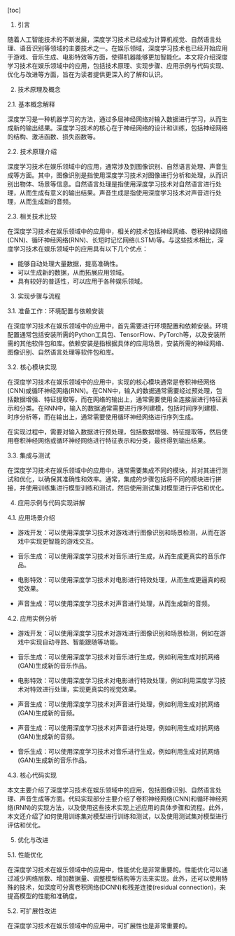 
[toc]                    
                
                
1. 引言

随着人工智能技术的不断发展，深度学习技术已经成为计算机视觉、自然语言处理、语音识别等领域的主要技术之一。在娱乐领域，深度学习技术也已经开始应用于游戏、音乐生成、电影特效等方面，使得机器能够更加智能化。本文将介绍深度学习技术在娱乐领域中的应用，包括技术原理、实现步骤、应用示例与代码实现、优化与改进等方面，旨在为读者提供更深入的了解和认识。

2. 技术原理及概念

2.1. 基本概念解释

深度学习是一种机器学习的方法，通过多层神经网络对输入数据进行学习，从而生成新的输出结果。深度学习技术的核心在于神经网络的设计和训练，包括神经网络的结构、激活函数、损失函数等。

2.2. 技术原理介绍

深度学习技术在娱乐领域中的应用，通常涉及到图像识别、自然语言处理、声音生成等方面。其中，图像识别是指使用深度学习技术对图像进行分析和处理，从而识别出物体、场景等信息。自然语言处理是指使用深度学习技术对自然语言进行处理，从而生成有意义的输出结果。声音生成是指使用深度学习技术对声音进行处理，从而生成新的音频。

2.3. 相关技术比较

在深度学习技术在娱乐领域中的应用中，相关的技术包括神经网络、卷积神经网络(CNN)、循环神经网络(RNN)、长短时记忆网络(LSTM)等。与这些技术相比，深度学习技术在娱乐领域中的应用具有以下几个优点：

- 能够自动处理大量数据，提高准确性。
- 可以生成新的数据，从而拓展应用领域。
- 具有较好的普适性，可以应用于各种娱乐领域。

3. 实现步骤与流程

3.1. 准备工作：环境配置与依赖安装

在深度学习技术在娱乐领域中的应用中，首先需要进行环境配置和依赖安装。环境配置通常包括安装所需的Python工具包、TensorFlow、PyTorch等，以及安装所需的其他软件包和库。依赖安装是指根据具体的应用场景，安装所需的神经网络、图像识别、自然语言处理等软件包和库。

3.2. 核心模块实现

在深度学习技术在娱乐领域中的应用中，实现的核心模块通常是卷积神经网络(CNN)或循环神经网络(RNN)。在CNN中，输入的数据通常需要经过预处理，包括数据增强、特征提取等，而在网络的输出上，通常需要使用全连接层进行特征表示和分类。在RNN中，输入的数据通常需要进行序列建模，包括时间序列建模、时序分析等，而在输出上，通常需要使用循环神经网络进行序列生成。

在实现过程中，需要对输入数据进行预处理，包括数据增强、特征提取等，然后使用卷积神经网络或循环神经网络进行特征表示和分类，最终得到输出结果。

3.3. 集成与测试

在深度学习技术在娱乐领域中的应用中，通常需要集成不同的模块，并对其进行测试和优化，以确保其准确性和效率。通常，集成的步骤包括将不同的模块进行拼接，并使用训练集进行模型训练和测试，然后使用测试集对模型进行评估和优化。

4. 应用示例与代码实现讲解

4.1. 应用场景介绍

- 游戏开发：可以使用深度学习技术对游戏进行图像识别和场景检测，从而在游戏中实现更智能的游戏交互。
- 音乐生成：可以使用深度学习技术对音乐进行生成，从而生成更真实的音乐作品。
- 电影特效：可以使用深度学习技术对电影进行特效处理，从而生成更逼真的视觉效果。

- 声音生成：可以使用深度学习技术对声音进行处理，从而生成新的音频。

4.2. 应用实例分析

- 游戏开发：可以使用深度学习技术对游戏进行图像识别和场景检测，例如在游戏中实现自动寻路、智能跟随等功能。
- 音乐生成：可以使用深度学习技术对音乐进行生成，例如利用生成对抗网络(GAN)生成新的音乐作品。
- 电影特效：可以使用深度学习技术对电影进行特效处理，例如利用深度学习技术对特效进行处理，实现更真实的视觉效果。
- 声音生成：可以使用深度学习技术对声音进行处理，例如利用生成对抗网络(GAN)生成新的音频。

- 声音生成：可以使用深度学习技术对声音进行处理，例如利用生成对抗网络(GAN)生成新的音频。

- 音乐生成：可以使用深度学习技术对音乐进行生成，例如利用生成对抗网络(GAN)生成新的音乐作品。

4.3. 核心代码实现

本文主要介绍了深度学习技术在娱乐领域中的应用，包括图像识别、自然语言处理、声音生成等方面。代码实现部分主要介绍了卷积神经网络(CNN)和循环神经网络(RNN)的实现方法，以及使用这些技术实现上述应用的具体步骤和流程。此外，本文还介绍了如何使用训练集对模型进行训练和测试，以及使用测试集对模型进行评估和优化。

5. 优化与改进

5.1. 性能优化

在深度学习技术在娱乐领域中的应用中，性能优化是非常重要的。性能优化可以通过减少网络层数、增加数据量、调整模型结构等方法来实现。此外，还可以使用特殊的技术，如深度可分离卷积网络(DCNN)和残差连接(residual connection)，来提高模型的性能和准确度。

5.2. 可扩展性改进

在深度学习技术在娱乐领域中的应用中，可扩展性也是非常重要的。

